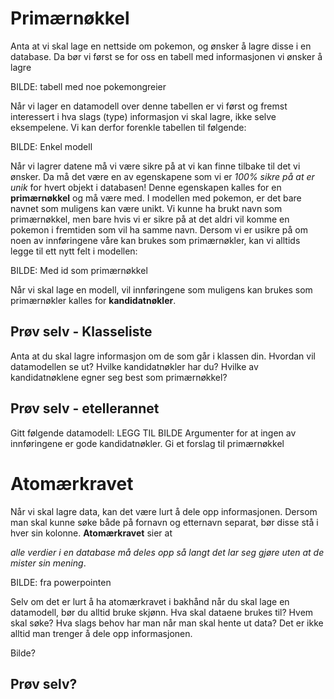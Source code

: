 # Primærnøkkel

Anta at vi skal lage en nettside om pokemon, og ønsker å lagre disse i en database. Da bør vi først se for oss en tabell med informasjonen vi ønsker å lagre

BILDE: tabell med noe pokemongreier

Når vi lager en datamodell over denne tabellen er vi først og fremst interessert i hva slags (type) informasjon vi skal lagre, ikke selve eksempelene. Vi kan derfor forenkle tabellen til følgende:

BILDE: Enkel modell

Når vi lagrer datene må vi være sikre på at vi kan finne tilbake til det vi ønsker. Da må det være en av egenskapene som vi er *100% sikre på at er unik* for hvert objekt i databasen! Denne egenskapen kalles for en **primærnøkkel** og må være med. I modellen med pokemon, er det bare navnet som muligens kan være unikt. Vi kunne ha brukt navn som primærnøkkel, men bare hvis vi er sikre på at det aldri vil komme en pokemon i fremtiden som vil ha samme navn. Dersom vi er usikre på om noen av innføringene våre kan brukes som primærnøkler, kan vi alltids legge til ett nytt felt i modellen:

BILDE: Med id som primærnøkkel

Når vi skal lage en modell, vil innføringene som muligens kan brukes som primærnøkler kalles for **kandidatnøkler**.

## Prøv selv - Klasseliste
Anta at du skal lagre informasjon om de som går i klassen din. Hvordan vil datamodellen se ut? Hvilke kandidatnøkler har du? Hvilke av kandidatnøklene egner seg best som primærnøkkel?

## Prøv selv - etellerannet
Gitt følgende datamodell: LEGG TIL BILDE
Argumenter for at ingen av innføringene er gode kandidatnøkler. Gi et forslag til primærnøkkel

# Atomærkravet
Når vi skal lagre data, kan det være lurt å dele opp informasjonen. Dersom man skal kunne søke både på fornavn og etternavn separat, bør disse stå i hver sin kolonne. **Atomærkravet** sier at 

*alle verdier i en database må deles opp så langt det lar seg gjøre uten at de mister sin mening*.

BILDE: fra powerpointen

Selv om det er lurt å ha atomærkravet i bakhånd når du skal lage en datamodell, bør du alltid bruke skjønn. Hva skal dataene brukes til? Hvem skal søke? Hva slags behov har man når man skal hente ut data? Det er ikke alltid man trenger å dele opp informasjonen.

Bilde?

## Prøv selv?
